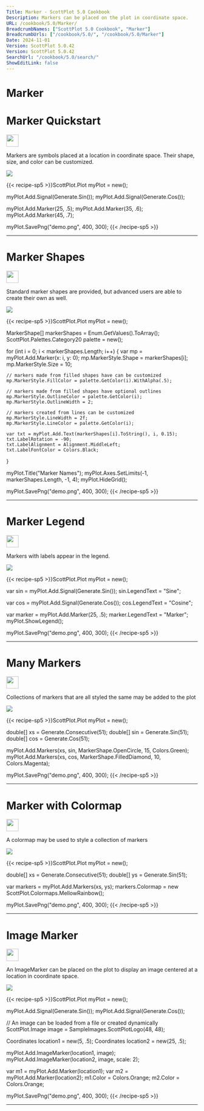 ```yaml
---
Title: Marker - ScottPlot 5.0 Cookbook
Description: Markers can be placed on the plot in coordinate space.
URL: /cookbook/5.0/Marker/
BreadcrumbNames: ["ScottPlot 5.0 Cookbook", "Marker"]
BreadcrumbUrls: ["/cookbook/5.0/", "/cookbook/5.0/Marker"]
Date: 2024-11-01
Version: ScottPlot 5.0.42
Version: ScottPlot 5.0.42
SearchUrl: "/cookbook/5.0/search/"
ShowEditLink: false
---
```


<h1>Marker</h1>


<div class='d-flex align-items-center mt-5'>
<h1 class='me-2 text-dark my-0 border-0'>Marker Quickstart</h1>
<a href='/cookbook/5.0/Marker/MarkerQuickstart' target='_blank'>
<img src='/images/icons/new-window.svg' style='height: 2rem;' class='new-window-icon'>
</a>
</div>

Markers are symbols placed at a location in coordinate space. Their shape, size, and color can be customized.

[![](/cookbook/5.0/images/MarkerQuickstart.png?241101192719)](/cookbook/5.0/images/MarkerQuickstart.png?241101192719)

{{< recipe-sp5 >}}ScottPlot.Plot myPlot = new();

myPlot.Add.Signal(Generate.Sin());
myPlot.Add.Signal(Generate.Cos());

myPlot.Add.Marker(25, .5);
myPlot.Add.Marker(35, .6);
myPlot.Add.Marker(45, .7);

myPlot.SavePng("demo.png", 400, 300);
{{< /recipe-sp5 >}}

<hr class='my-5 invisible'>



<div class='d-flex align-items-center mt-5'>
<h1 class='me-2 text-dark my-0 border-0'>Marker Shapes</h1>
<a href='/cookbook/5.0/Marker/MarkerShapes' target='_blank'>
<img src='/images/icons/new-window.svg' style='height: 2rem;' class='new-window-icon'>
</a>
</div>

Standard marker shapes are provided, but advanced users are able to create their own as well.

[![](/cookbook/5.0/images/MarkerShapes.png?241101192719)](/cookbook/5.0/images/MarkerShapes.png?241101192719)

{{< recipe-sp5 >}}ScottPlot.Plot myPlot = new();

MarkerShape[] markerShapes = Enum.GetValues<MarkerShape>().ToArray();
ScottPlot.Palettes.Category20 palette = new();

for (int i = 0; i < markerShapes.Length; i++)
{
    var mp = myPlot.Add.Marker(x: i, y: 0);
    mp.MarkerStyle.Shape = markerShapes[i];
    mp.MarkerStyle.Size = 10;

    // markers made from filled shapes have can be customized
    mp.MarkerStyle.FillColor = palette.GetColor(i).WithAlpha(.5);

    // markers made from filled shapes have optional outlines
    mp.MarkerStyle.OutlineColor = palette.GetColor(i);
    mp.MarkerStyle.OutlineWidth = 2;

    // markers created from lines can be customized
    mp.MarkerStyle.LineWidth = 2f;
    mp.MarkerStyle.LineColor = palette.GetColor(i);

    var txt = myPlot.Add.Text(markerShapes[i].ToString(), i, 0.15);
    txt.LabelRotation = -90;
    txt.LabelAlignment = Alignment.MiddleLeft;
    txt.LabelFontColor = Colors.Black;
}

myPlot.Title("Marker Names");
myPlot.Axes.SetLimits(-1, markerShapes.Length, -1, 4);
myPlot.HideGrid();

myPlot.SavePng("demo.png", 400, 300);
{{< /recipe-sp5 >}}

<hr class='my-5 invisible'>



<div class='d-flex align-items-center mt-5'>
<h1 class='me-2 text-dark my-0 border-0'>Marker Legend</h1>
<a href='/cookbook/5.0/Marker/MarkerLegend' target='_blank'>
<img src='/images/icons/new-window.svg' style='height: 2rem;' class='new-window-icon'>
</a>
</div>

Markers with labels appear in the legend.

[![](/cookbook/5.0/images/MarkerLegend.png?241101192719)](/cookbook/5.0/images/MarkerLegend.png?241101192719)

{{< recipe-sp5 >}}ScottPlot.Plot myPlot = new();

var sin = myPlot.Add.Signal(Generate.Sin());
sin.LegendText = "Sine";

var cos = myPlot.Add.Signal(Generate.Cos());
cos.LegendText = "Cosine";

var marker = myPlot.Add.Marker(25, .5);
marker.LegendText = "Marker";
myPlot.ShowLegend();

myPlot.SavePng("demo.png", 400, 300);
{{< /recipe-sp5 >}}

<hr class='my-5 invisible'>



<div class='d-flex align-items-center mt-5'>
<h1 class='me-2 text-dark my-0 border-0'>Many Markers</h1>
<a href='/cookbook/5.0/Marker/MarkersPlot' target='_blank'>
<img src='/images/icons/new-window.svg' style='height: 2rem;' class='new-window-icon'>
</a>
</div>

Collections of markers that are all styled the same may be added to the plot

[![](/cookbook/5.0/images/MarkersPlot.png?241101192719)](/cookbook/5.0/images/MarkersPlot.png?241101192719)

{{< recipe-sp5 >}}ScottPlot.Plot myPlot = new();

double[] xs = Generate.Consecutive(51);
double[] sin = Generate.Sin(51);
double[] cos = Generate.Cos(51);

myPlot.Add.Markers(xs, sin, MarkerShape.OpenCircle, 15, Colors.Green);
myPlot.Add.Markers(xs, cos, MarkerShape.FilledDiamond, 10, Colors.Magenta);

myPlot.SavePng("demo.png", 400, 300);
{{< /recipe-sp5 >}}

<hr class='my-5 invisible'>



<div class='d-flex align-items-center mt-5'>
<h1 class='me-2 text-dark my-0 border-0'>Marker with Colormap</h1>
<a href='/cookbook/5.0/Marker/MarkersColormap' target='_blank'>
<img src='/images/icons/new-window.svg' style='height: 2rem;' class='new-window-icon'>
</a>
</div>

A colormap may be used to style a collection of markers

[![](/cookbook/5.0/images/MarkersColormap.png?241101192719)](/cookbook/5.0/images/MarkersColormap.png?241101192719)

{{< recipe-sp5 >}}ScottPlot.Plot myPlot = new();

double[] xs = Generate.Consecutive(51);
double[] ys = Generate.Sin(51);

var markers = myPlot.Add.Markers(xs, ys);
markers.Colormap = new ScottPlot.Colormaps.MellowRainbow();

myPlot.SavePng("demo.png", 400, 300);
{{< /recipe-sp5 >}}

<hr class='my-5 invisible'>



<div class='d-flex align-items-center mt-5'>
<h1 class='me-2 text-dark my-0 border-0'>Image Marker</h1>
<a href='/cookbook/5.0/Marker/ImageMarkerQuickstart' target='_blank'>
<img src='/images/icons/new-window.svg' style='height: 2rem;' class='new-window-icon'>
</a>
</div>

An ImageMarker can be placed on the plot to display an image centered at a location in coordinate space.

[![](/cookbook/5.0/images/ImageMarkerQuickstart.png?241101192719)](/cookbook/5.0/images/ImageMarkerQuickstart.png?241101192719)

{{< recipe-sp5 >}}ScottPlot.Plot myPlot = new();

myPlot.Add.Signal(Generate.Sin());
myPlot.Add.Signal(Generate.Cos());

// An image can be loaded from a file or created dynamically
ScottPlot.Image image = SampleImages.ScottPlotLogo(48, 48);

Coordinates location1 = new(5, .5);
Coordinates location2 = new(25, .5);

myPlot.Add.ImageMarker(location1, image);
myPlot.Add.ImageMarker(location2, image, scale: 2);

var m1 = myPlot.Add.Marker(location1);
var m2 = myPlot.Add.Marker(location2);
m1.Color = Colors.Orange;
m2.Color = Colors.Orange;

myPlot.SavePng("demo.png", 400, 300);
{{< /recipe-sp5 >}}

<hr class='my-5 invisible'>


